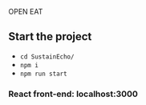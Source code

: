 OPEN EAT

## Start the project
- `cd SustainEcho/`
- `npm i`
- `npm run start`

### React front-end: localhost:3000

